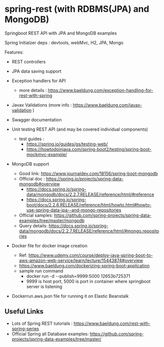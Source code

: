 # spring-rest (with RDBMS(JPA) and MongoDB)
Springboot REST API with JPA and MongoDB examples

Spring Initialzer deps : devtools, webMvc, H2, JPA, Mongo

Features:
* REST controllers
* JPA data saving support
* Exception handlers for API
  - more details : https://www.baeldung.com/exception-handling-for-rest-with-spring
* Javax Validations (more info : https://www.baeldung.com/javax-validation )
* Swagger documentation
* Unit testing REST API (and may be covered individual components)
  - test guides : 
    - https://spring.io/guides/gs/testing-web/
    - https://howtodoinjava.com/spring-boot2/testing/spring-boot-mockmvc-example/
* MongoDB support
  - Good link: https://www.journaldev.com/18156/spring-boot-mongodb
  - Official doc : https://spring.io/projects/spring-data-mongodb#overview
    - https://docs.spring.io/spring-data/mongodb/docs/2.2.7.RELEASE/reference/html/#reference
    - https://docs.spring.io/spring-boot/docs/2.2.6.RELEASE/reference/html/howto.html#howto-use-spring-data-jpa--and-mongo-repositories
  - Official samples: https://github.com/spring-projects/spring-data-examples/tree/master/mongodb 
  - Query details: https://docs.spring.io/spring-data/mongodb/docs/2.2.7.RELEASE/reference/html/#mongo.repositories
* Docker file for docker image creation
  - Ref: https://www.udemy.com/course/deploy-java-spring-boot-to-aws-amazon-web-service/learn/lecture/15443874#overview
  - https://www.baeldung.com/dockerizing-spring-boot-application
  - sample run command
    - docker run -d --publish=9999:5000 12653b725371
    - 9999 is host port, 5000 is port in container where springboot server is listening

* Dockerrun.aws.json file for running it on Elastic Beanstalk

## Useful Links  
- Lots of Spring REST tutorials : https://www.baeldung.com/rest-with-spring-series
- Official Spring all Database examples: https://github.com/spring-projects/spring-data-examples/tree/master/
